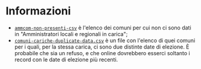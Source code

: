 # Informazioni

- [`ammcom-non-presenti-csv`](ammcom-non-presenti.csv) è l'elenco dei comuni per cui non ci sono dati in "Amministratori locali e regionali in carica";
- [`comuni-cariche-duplicate-data.csv`](comuni-cariche-duplicate-data.csv) è un file con l'elenco di quei comuni per i quali, per la stessa carica, ci sono due distinte date di elezione. È probabile che sia un refuso, e che online dovrebbero esserci soltanto i record con le date di elezione più recenti.
